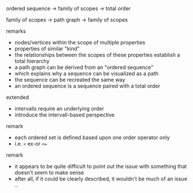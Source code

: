 
ordered sequence
-> family of scopes
-> total order

family of scopes
-> path graph
-> family of scopes

remarks
- nodes/vertices within the scope of multiple properties
- properties of similar "kind"
- the relationships between the scopes of these properties
  establish a total hierarchy
- a path graph can be derived from an "ordered sequence"
- which explains why a sequence can be visualized as a path
- the sequence can be recreated the same way
- an ordered sequence is a sequence paired with a total order

extended
- intervalls require an underlying order
- introduce the intervall-based perspective

remark
- each ordered set is defined based upon one order operator only
- i.e. `<` ex-or `<=`

remark
- it appears to be quite difficult to point out
  the issue with something that doesn't seem to make sense
- after all, if it could be clearly described,
  it wouldn't be much of an issue ..
